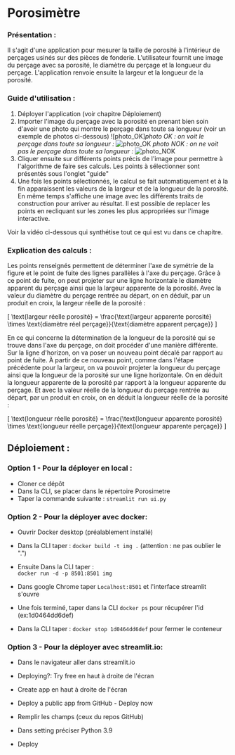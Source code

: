 # Porosimètre

### Présentation :
Il s'agit d'une application pour mesurer la taille de porosité à l'intérieur de perçages usinés sur des pièces de fonderie. L'utilisateur fournit une image du perçage avec sa porosité, le diamètre du perçage et la longueur du perçage. L'application renvoie ensuite la largeur et la longueur de la porosité.

### Guide d'utilisation :
1. Déployer l'application (voir chapitre Déploiement)
2. Importer l'image du perçage avec la porosité en prenant bien soin d'avoir une photo qui montre le perçage dans toute sa longueur (voir un exemple de photos ci-dessous)
![photo_OK]_photo OK : on voit le perçage dans toute sa longueur :_
![photo_OK](/data/perçage_OK.png)
_photo NOK : on ne voit pas le perçage dans toute sa longueur :_
![photo_NOK](\data\perçage_NOK.png")
3. Cliquer ensuite sur différents points précis de l'image pour permettre à l'algorithme de faire ses calculs. Les points à sélectionner sont présentés sous l'onglet "guide"
4. Une fois les points sélectionnés, le calcul se fait automatiquement et à la fin apparaissent les valeurs de la largeur et de la longueur de la porosité. En même temps s'affiche une image avec les différents traits de construction pour arriver au résultat. Il est possible de replacer les points en recliquant sur les zones les plus appropriées sur l'image interactive.

Voir la vidéo ci-dessous qui synthétise tout ce qui est vu dans ce chapitre.

### Explication des calculs :
Les points renseignés permettent de déterminer l'axe de symétrie de la figure et le point de fuite des lignes parallèles à l'axe du perçage. Grâce à ce point de fuite, on peut projeter sur une ligne horizontale le diamètre apparent du perçage ainsi que la largeur apparente de la porosité. Avec la valeur du diamètre du perçage rentrée au départ, on en déduit, par un produit en croix, la largeur réelle de la porosité :

\[ \text{largeur réelle porosité} = \frac{\text{largeur apparente porosité} \times \text{diamètre réel perçage}}{\text{diamètre apparent perçage}} \]

En ce qui concerne la détermination de la longueur de la porosité qui se trouve dans l'axe du perçage, on doit procéder d'une manière différente. Sur la ligne d'horizon, on va poser un nouveau point décalé par rapport au point de fuite. À partir de ce nouveau point, comme dans l'étape précédente pour la largeur, on va pouvoir projeter la longueur du perçage ainsi que la longueur de la porosité sur une ligne horizontale. On en déduit la longueur apparente de la porosité par rapport à la longueur apparente du perçage. Et avec la valeur réelle de la longueur du perçage rentrée au départ, par un produit en croix, on en déduit la longueur réelle de la porosité :

\[ \text{longueur réelle porosité} = \frac{\text{longueur apparente porosité} \times \text{longueur réelle perçage}}{\text{longueur apparente perçage}} \]

## Déploiement :

### Option 1 - Pour la déployer en local :
- Cloner ce dépôt
- Dans la CLI, se placer dans le répertoire Porosimetre
- Taper la commande suivante :
  ```streamlit run ui.py```

### Option 2 - Pour la déployer avec docker:
- Ouvrir Docker desktop (préalablement installé)
- Dans la CLI taper :
  ```docker build -t img .```
(attention : ne pas oublier le ".")

- Ensuite Dans la CLI taper :  
```docker run -d -p 8501:8501 img```
- Dans google Chrome taper 
  ```Localhost:8501```
et l'interface streamlit s'ouvre

- Une fois terminé, taper dans la CLI 
  ```docker ps```
pour récupérer l'id (ex:1d0464dd6def)

- Dans la CLI taper : 
  ```docker stop 1d0464dd6def```
pour fermer le conteneur

### Option 3 - Pour la déployer avec streamlit.io:

- Dans le navigateur aller dans streamlit.io

- Deploying?: Try free en haut à droite de l'écran

- Create app en haut à droite de l'écran

- Deploy a public app from GitHub - Deploy now

- Remplir les champs (ceux du repos GitHub)

- Dans setting préciser Python 3.9

- Deploy